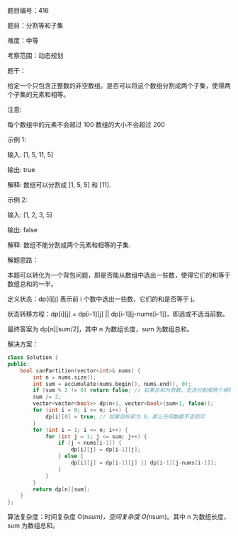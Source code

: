 题目编号：416

题目：分割等和子集

难度：中等

考察范围：动态规划

题干：

给定一个只包含正整数的非空数组。是否可以将这个数组分割成两个子集，使得两个子集的元素和相等。

注意:

每个数组中的元素不会超过 100
数组的大小不会超过 200

示例 1:

输入: [1, 5, 11, 5]

输出: true

解释: 数组可以分割成 [1, 5, 5] 和 [11].

示例 2:

输入: [1, 2, 3, 5]

输出: false

解释: 数组不能分割成两个元素和相等的子集.

解题思路：

本题可以转化为一个背包问题，即是否能从数组中选出一些数，使得它们的和等于数组总和的一半。

定义状态：dp[i][j] 表示前 i 个数中选出一些数，它们的和是否等于 j。

状态转移方程：dp[i][j] = dp[i-1][j] || dp[i-1][j-nums[i-1]]，即选或不选当前数。

最终答案为 dp[n][sum/2]，其中 n 为数组长度，sum 为数组总和。

解决方案：

```cpp
class Solution {
public:
    bool canPartition(vector<int>& nums) {
        int n = nums.size();
        int sum = accumulate(nums.begin(), nums.end(), 0);
        if (sum % 2 != 0) return false; // 如果总和为奇数，无法分割成两个相等的子集
        sum /= 2;
        vector<vector<bool>> dp(n+1, vector<bool>(sum+1, false));
        for (int i = 0; i <= n; i++) {
            dp[i][0] = true; // 如果目标和为 0，那么任何数都不选即可
        }
        for (int i = 1; i <= n; i++) {
            for (int j = 1; j <= sum; j++) {
                if (j < nums[i-1]) {
                    dp[i][j] = dp[i-1][j];
                } else {
                    dp[i][j] = dp[i-1][j] || dp[i-1][j-nums[i-1]];
                }
            }
        }
        return dp[n][sum];
    }
};
```

算法复杂度：时间复杂度 O(n*sum)，空间复杂度 O(n*sum)。其中 n 为数组长度，sum 为数组总和。
